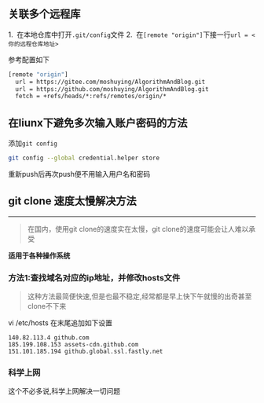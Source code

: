 ## 关联多个远程库

1.  在本地仓库中打开`.git/config`文件
2.  在`[remote "origin"]`下接一行`url = <你的远程仓库地址>`

参考配置如下
```sh
[remote "origin"]
  url = https://gitee.com/moshuying/AlgorithmAndBlog.git
  url = https://github.com/moshuying/AlgorithmAndBlog.git
  fetch = +refs/heads/*:refs/remotes/origin/*
```

## 在liunx下避免多次输入账户密码的方法

添加`git config`

```sh
git config --global credential.helper store
```

重新push后再次push便不用输入用户名和密码

## git clone 速度太慢解决方法
---
>在国内，使用git clone的速度实在太慢，git clone的速度可能会让人难以承受

**适用于各种操作系统**

### 方法1:查找域名对应的ip地址，并修改hosts文件

>这种方法最简便快速,但是也最不稳定,经常都是早上快下午就慢的出奇甚至clone不下来

vi /etc/hosts
在末尾追加如下设置
```
140.82.113.4 github.com
185.199.108.153 assets-cdn.github.com
151.101.185.194 github.global.ssl.fastly.net
```

### 科学上网
这个不必多说,科学上网解决一切问题